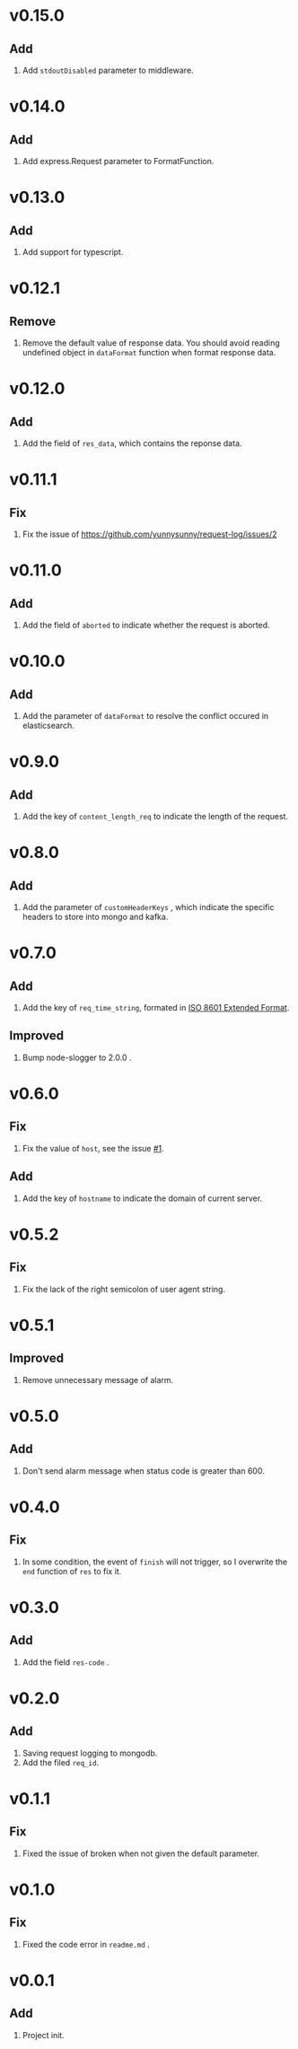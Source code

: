 # v0.15.0
## Add
1. Add `stdoutDisabled` parameter to middleware.

# v0.14.0
## Add
1. Add express.Request parameter to FormatFunction.

# v0.13.0
## Add
1. Add support for typescript.

# v0.12.1
## Remove
1. Remove the default value of response data. You should avoid reading undefined object in `dataFormat` function when format response data.

# v0.12.0
## Add
1. Add the field of `res_data`, which contains the reponse data.

# v0.11.1
## Fix
1. Fix the issue of https://github.com/yunnysunny/request-log/issues/2

# v0.11.0
## Add
1. Add the field of `aborted` to indicate whether the request is aborted.

# v0.10.0
## Add
1. Add the parameter of `dataFormat` to resolve the conflict occured in elasticsearch.

# v0.9.0
## Add
1. Add the key of `content_length_req` to indicate the length of the request.

# v0.8.0
## Add
1. Add the parameter of `customHeaderKeys` , which indicate the specific headers to store into mongo and kafka.

# v0.7.0
## Add
1. Add the key of `req_time_string`, formated in [ISO 8601 Extended Format](https://en.wikipedia.org/wiki/ISO_8601).
## Improved
1. Bump node-slogger to 2.0.0 .

# v0.6.0
## Fix 
1. Fix the value of `host`, see the issue [#1](https://github.com/yunnysunny/request-log/issues/1).
## Add
1. Add the key of `hostname` to indicate the domain of current server.

# v0.5.2
## Fix 
1. Fix the lack of the right semicolon of user agent string.

# v0.5.1
## Improved
1. Remove unnecessary message of alarm.

# v0.5.0
## Add
1. Don't send alarm message when status code is greater than 600.

# v0.4.0
## Fix
1. In some condition, the event of `finish` will not trigger, so I overwrite the `end` function of `res` to fix it.

# v0.3.0
## Add
1. Add the field `res-code` .

# v0.2.0
## Add
1. Saving request logging to mongodb.
2. Add the filed `req_id`.

# v0.1.1
## Fix
1. Fixed the issue of broken when not given the default parameter.

# v0.1.0
## Fix
1. Fixed the code error in `readme.md` .

# v0.0.1
## Add
1. Project init.
